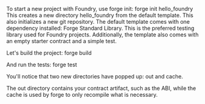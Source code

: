To start a new project with Foundry, use forge init:
forge init hello_foundry
This creates a new directory hello_foundry from the default template. This also initializes a new git repository.
The default template comes with one dependency installed: Forge Standard Library. This is the preferred testing library used for Foundry projects. Additionally, the template also comes with an empty starter contract and a simple test.

Let's build the project:
forge build

And run the tests:
forge test

You'll notice that two new directories have popped up: out and cache.

The out directory contains your contract artifact, such as the ABI, while the cache is used by forge to only recompile what is necessary.